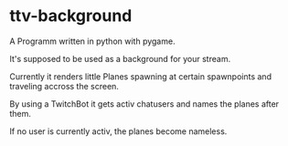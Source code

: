 # ttv-background

A Programm written in python with pygame.

It's supposed to be used as a background for your stream.

Currently it renders little Planes spawning at certain spawnpoints and traveling accross the screen.

By using a TwitchBot it gets activ chatusers and names the planes after them.

If no user is currently activ, the planes become nameless.
